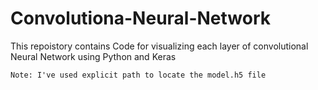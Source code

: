 # Convolutiona-Neural-Network

This repoistory contains
    Code for visualizing each layer of convolutional Neural Network using Python and Keras
    
    
    Note: I've used explicit path to locate the model.h5 file
